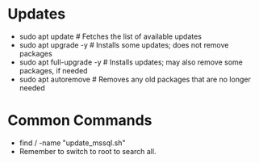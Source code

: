 # Updates
- sudo apt update        # Fetches the list of available updates
- sudo apt upgrade -y       # Installs some updates; does not remove packages
- sudo apt full-upgrade -y  # Installs updates; may also remove some packages, if needed
- sudo apt autoremove    # Removes any old packages that are no longer needed

# Common Commands
-  find / -name "update_mssql.sh"
  - Remember to switch to root to search all.
